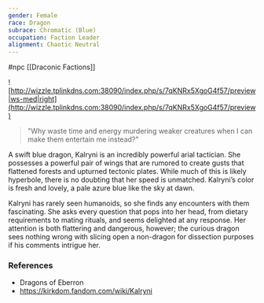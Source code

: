 ```yaml
---
gender: Female
race: Dragon
subrace: Chromatic (Blue)
occupation: Faction Leader
alignment: Chaotic Neutral
---
```

 #npc [[Draconic Factions]]

![http://wizzle.tplinkdns.com:38090/index.php/s/7qKNRx5XgoG4f57/preview|ws-med|right](http://wizzle.tplinkdns.com:38090/index.php/s/7qKNRx5XgoG4f57/preview)

>"Why waste time and energy murdering weaker creatures when I can make them entertain me instead?"

A swift blue dragon, Kalryni is an incredibly powerful arial tactician. She possesses a powerful pair of wings that are rumored to create gusts that flattened forests and upturned tectonic plates. While much of this is likely hyperbole, there is no doubting that her speed is unmatched. Kalryni’s color is fresh and lovely, a pale azure blue like the sky at dawn.

Kalryni has rarely seen humanoids, so she finds any encounters with them fascinating. She asks every question that pops into her head, from dietary requirements to mating rituals, and seems delighted at any response. Her attention is both flattering and dangerous, however; the curious dragon sees nothing wrong with slicing open a non-dragon for dissection purposes if his comments intrigue her.

### References

* Dragons of Eberron
* https://kirkdom.fandom.com/wiki/Kalryni

